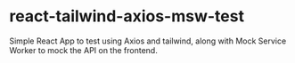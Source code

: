 # react-tailwind-axios-msw-test
Simple React App to test using Axios and tailwind, along with Mock Service Worker to mock the API on the frontend.

